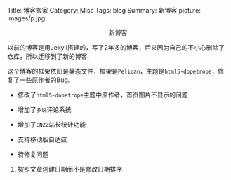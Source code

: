 Title: 博客搬家
Category: Misc
Tags: blog
Summary: 新博客
picture: images/p.jpg

<center>新博客</center>

以前的博客是用Jekyll搭建的，写了2年多的博客，后来因为自己的不小心删除了仓库，所以迁移到了新的博客.

这个博客的框架依旧是静态文件，框架是`Pelican`，主题是`html5-dopetrope`，修复了一些原作者的Bug。


* 修改了`html5-dopetrope`主题中原作者，首页图片不显示的问题
* 增加了`多说`评论系统
* 增加了`CNZZ`站长统计功能
* 支持移动版自适应


* 待修复问题
1. 按照文章创建日期而不是修改日期排序
